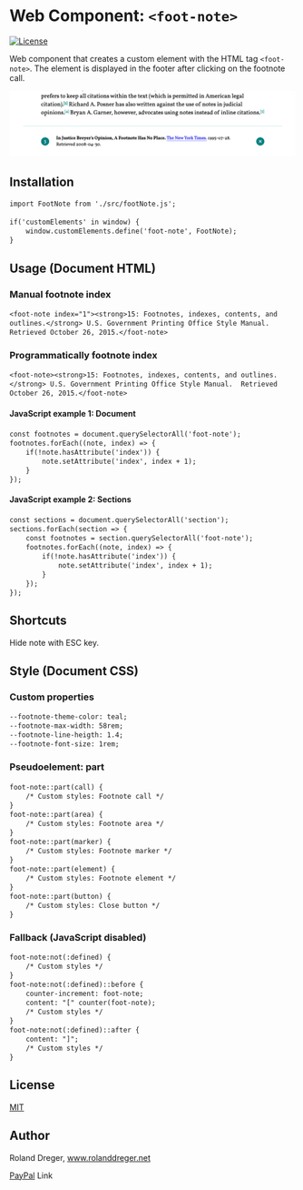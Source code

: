# Web Component: `<foot-note>`
[![License](http://img.shields.io/:license-mit-blue.svg?style=flat-square)](http://badges.mit-license.org)

Web component that creates a custom element with the HTML tag `<foot-note>`. The element is displayed in the footer after clicking on the footnote call.

<img src="https://github.com/RolandDreger/web-components/raw/master/foot-note/foot-note_web_component.png" title="Footnote web component" alt="Footnote web component">

## Installation

```
import FootNote from './src/footNote.js';

if('customElements' in window) {
	window.customElements.define('foot-note', FootNote);
}
```

## Usage (Document HTML)

### Manual footnote index
```
<foot-note index="1"><strong>15: Footnotes, indexes, contents, and outlines.</strong> U.S. Government Printing Office Style Manual.  Retrieved October 26, 2015.</foot-note>
```

### Programmatically footnote index
```
<foot-note><strong>15: Footnotes, indexes, contents, and outlines.</strong> U.S. Government Printing Office Style Manual.  Retrieved October 26, 2015.</foot-note>
```

#### JavaScript example 1: Document

```
const footnotes = document.querySelectorAll('foot-note');
footnotes.forEach((note, index) => {
	if(!note.hasAttribute('index')) {
		note.setAttribute('index', index + 1);
	}
});
```

#### JavaScript example 2: Sections
```
const sections = document.querySelectorAll('section');
sections.forEach(section => {
	const footnotes = section.querySelectorAll('foot-note');
	footnotes.forEach((note, index) => {
		if(!note.hasAttribute('index')) {
			note.setAttribute('index', index + 1);
		}
	});
});
```


## Shortcuts

Hide note with ESC key.

## Style (Document CSS)

### Custom properties
```
--footnote-theme-color: teal;
--footnote-max-width: 58rem;
--footnote-line-heigth: 1.4;
--footnote-font-size: 1rem;
```

### Pseudoelement: part
```
foot-note::part(call) {
	/* Custom styles: Footnote call */
}
foot-note::part(area) {
	/* Custom styles: Footnote area */
}
foot-note::part(marker) {
	/* Custom styles: Footnote marker */
}
foot-note::part(element) {
	/* Custom styles: Footnote element */
}
foot-note::part(button) {
	/* Custom styles: Close button */
}
```

### Fallback (JavaScript disabled)
```
foot-note:not(:defined) {
	/* Custom styles */
}
foot-note:not(:defined)::before {
	counter-increment: foot-note;                  
  	content: "[" counter(foot-note);
	/* Custom styles */
}
foot-note:not(:defined)::after {             
  	content: "]";
	/* Custom styles */
}
```

## License

[MIT](http://www.opensource.org/licenses/mit-license.php)

## Author

Roland Dreger, www.rolanddreger.net

[PayPal](https://www.paypal.com/cgi-bin/webscr?cmd=_donations&business=roland%2edreger%40a1%2enet&lc=AT&item_name=Roland%20Dreger%20%2f%20Donation%20for%20script%20development%20Kirby-Data-Importer&currency_code=EUR&bn=PP%2dDonationsBF%3abtn_donateCC_LG%2egif%3aNonHosted) Link 

